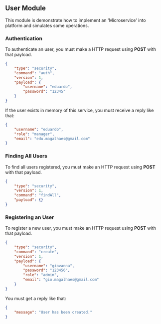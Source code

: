 ## User Module

This module is demonstrate how to implement an 'Microservice' into platform and simulates some operations.

### Authentication

To authenticate an user, you must make a HTTP request using **POST** with that payload.

```json
{
	"type": "security",
	"command": "auth",
	"version": 1,
	"payload": {
		"username": "eduardo",
		"password": "12345"
	}
}
```

If the user exists in memory of this service, you must receive a reply like that:

```json
{
	"username": "eduardo",
	"role": "manager",
	"email": "edu.magalhaes@gmail.com"
}
```

### Finding All Users

To find all users registered, you must make an HTTP request using **POST** with that payload.

```json
{
	"type": "security",
	"version": 1,
	"command": "findAll",
	"payload": {}
}
```

### Registering an User

To register a new user, you must make an HTTP request using **POST** with that payload.

```json
{
	"type": "security",
	"command": "create",
	"version": 1,
	"payload": {
		"username": "giovanna",
		"password": "123456",
		"role": "admin",
		"email": "gio.magalhaes@gmail.com"
	}
}
```

You must get a reply like that:

```json
{
	"message": "User has been created."
}
```

